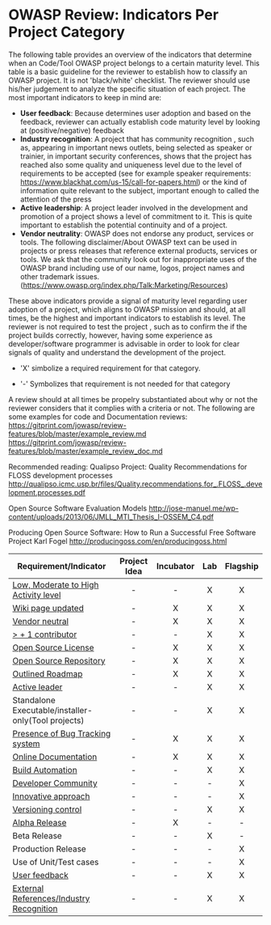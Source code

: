 # OWASP Review: Indicators Per Project Category
The following table provides an overview of the indicators that determine when an Code/Tool OWASP project belongs to a certain maturity level. This table is a basic guideline for the reviewer to establish how to classify an OWASP project. It is not 'black/white' checklist. The reviewer should use his/her judgement to analyze the specific situation of each project. The most important indicators to keep in mind are:
* <b>User feedback</b>: Because determines user adoption and based on the feedback, reviewer can actually establish code maturity level by looking at (positive/negative) feedback
* <b>Industry recognition</b>: A project that has community recognition , such as, appearing in important news outlets, being selected as speaker or trainier, in important security conferences, shows that the project has reached also some quality and uniqueness level due to the level of requirements to be accepted (see for example speaker requirements: https://www.blackhat.com/us-15/call-for-papers.html) or the kind of information quite relevant to the subject, important enough to called the attention of the press
* <b>Active leadership</b>: A project leader involved in the development and promotion of a project shows a level of commitment to it. This is quite important to establish the potential continuity and of a project.
* <b>Vendor neutrality</b>: OWASP does not endorse any product, services or tools. The following disclaimer/About OWASP text can be used in projects or press releases that reference external products, services or tools. We ask that the community look out for inappropriate uses of the OWASP brand including use of our name, logos, project names and other trademark issues. (https://www.owasp.org/index.php/Talk:Marketing/Resources)

These above indicators provide a signal of maturity level regarding user adoption of a project, which aligns to OWASP mission and should, at all times, be the highest and important indicators to establish its level. The reviewer is not required to test the project , such as to confirm the if the project builds correctly, however, having some experience as developer/software programmer is advisable in order to look for clear signals of quality and understand the development of the project. 

* 'X' simbolize  a required requirement for that category.

* '-' Symbolizes that requirement is not needed for that category

A review should at all times be propelry substantiated about why or not the reviewer considers that it complies with a criteria or not. The following are some examples for code and Documentation reviews:
https://gitprint.com/jowasp/review-features/blob/master/example_review.md
https://gitprint.com/jowasp/review-features/blob/master/example_review_doc.md

Recommended reading:
Qualipso Project: Quality Recommendations for FLOSS development processes
http://qualipso.icmc.usp.br/files/Quality.recommendations.for_.FLOSS_.development.processes.pdf

Open Source Software Evaluation Models
http://jose-manuel.me/wp-content/uploads/2013/06/JMLL_MTI_Thesis_I-OSSEM_C4.pdf

Producing Open Source Software: How to Run a Successful Free Software Project
Karl Fogel
http://producingoss.com/en/producingoss.html

| Requirement/Indicator   |   Project Idea     |        Incubator   |          Lab       |       Flagship     |
|---------------|:------------------:|:------------------:|:------------------:|:------------------:|
| [Low, Moderate to High Activity level](http://blog.openhub.net/about-project-activity-icons/)|  - |  - | X | X |
| [Wiki page updated](Wiki-page-updated.md) |  - | X | X | X |
| [Vendor neutral](vendor_neutral.md)  |  - | X | X | X |
| [> + 1 contributor](contributors.md) |  - | - | X | X |
| [Open Source License](licenses.md) |  - | X | X | X |
| [Open Source Repository](https://www.openhub.net/orgs/OWASP)  |  - | X | X | X |
| [Outlined Roadmap](outlined_roadmap.md)  |  - | X | X | X |
| [Active leader](active_leader.md) |  -  | - | X | X |
| Standalone Executable/installer-only(Tool projects) |  -  | - | X | X |
| [Presence of Bug Tracking system](bugtrackingindicator.md)  |  - | X | X | X |
| [Online Documentation](onlinedocumentation.md) |  -  | X | X | X |
| [Build Automation](https://en.wikipedia.org/wiki/Build_automation)  | - | - | X | X |
| [Developer Community](developer.md) |  -  | - | - | X |
| [Innovative approach](innovation.md) |  -  | - | - | X |
| [Versioning control](https://git-scm.com/book/en/v2/Getting-Started-About-Version-Control)|  -  | - | X | X |
| [Alpha Release](alpha_release.md)|  - | X | - | - |
| Beta Release |  -  | - | X | - |
| Production Release |  -  | - | - | X |
| Use of Unit/Test cases |  -  | - | - | X |
| [User feedback](active_mailinglist.md) |  -  | - | X | X |
| [External References/Industry Recognition](industry_recognition.md) |  -  | - | X | X |
